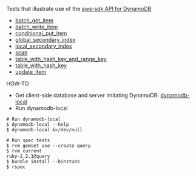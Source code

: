 Tests that illustrate use of the [aws-sdk API for DynamoDB](http://docs.aws.amazon.com/sdkforruby/api/Aws/DynamoDB.html)

- [batch_get_item](spec/batch_get_item_spec.rb)
- [batch_write_item](spec/batch_write_item_spec.rb)
- [conditional_put_item](spec/conditional_put_item_spec.rb)
- [global_secondary_index](spec/global_secondary_index_spec.rb)
- [local_secondary_index](spec/local_secondary_index_spec.rb)
- [scan](spec/scan_spec.rb)
- [table_with_hash_key_and_range_key](spec/table_with_hash_key_and_range_key_spec.rb)
- [table_with_hash_key](spec/table_with_hash_key_spec.rb)
- [update_item](spec/update_item_spec.rb)

HOW-TO

- Get client-side database and server imitating DynamoDB: [dynamodb-local](https://docs.aws.amazon.com/amazondynamodb/latest/developerguide/Tools.DynamoDBLocal.html)
- Run dynamodb-local

```
# Run dynamodb-local
$ dynamodb-local --help
$ dynamodb-local &>/dev/null

# Run spec tests
$ rvm gemset use --create query
$ rvm current
ruby-2.2.1@query
$ bundle install --binstubs
$ rspec
```